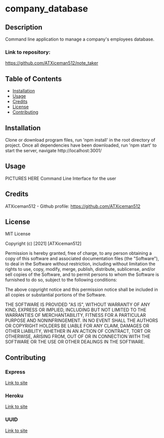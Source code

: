 # company_database

## Description

Command line application to manage a company's employees database.

### Link to repository:

https://github.com/ATXiceman512/note_taker

## Table of Contents

- [Installation](#installation)
- [Usage](#usage)
- [Credits](#credits)
- [License](#license)
- [Contributing](#Contributing)

## Installation

Clone or download program files, run 'npm install' in the root directory of project. Once all dependencies have been downloaded, run 'npm start' to start the server, navigate http://localhost:3001/

## Usage

PICTURES HERE
Command Line Interface for the user

## Credits

ATXiceman512 - Github profile: https://github.com/ATXiceman512

## License

MIT License

Copyright (c) [2021] [ATXiceman512]

Permission is hereby granted, free of charge, to any person obtaining a copy
of this software and associated documentation files (the "Software"), to deal
in the Software without restriction, including without limitation the rights
to use, copy, modify, merge, publish, distribute, sublicense, and/or sell
copies of the Software, and to permit persons to whom the Software is
furnished to do so, subject to the following conditions:

The above copyright notice and this permission notice shall be included in all
copies or substantial portions of the Software.

THE SOFTWARE IS PROVIDED "AS IS", WITHOUT WARRANTY OF ANY KIND, EXPRESS OR
IMPLIED, INCLUDING BUT NOT LIMITED TO THE WARRANTIES OF MERCHANTABILITY,
FITNESS FOR A PARTICULAR PURPOSE AND NONINFRINGEMENT. IN NO EVENT SHALL THE
AUTHORS OR COPYRIGHT HOLDERS BE LIABLE FOR ANY CLAIM, DAMAGES OR OTHER
LIABILITY, WHETHER IN AN ACTION OF CONTRACT, TORT OR OTHERWISE, ARISING FROM,
OUT OF OR IN CONNECTION WITH THE SOFTWARE OR THE USE OR OTHER DEALINGS IN THE
SOFTWARE.

## Contributing

### Express
[Link to site](https://www.npmjs.com/package/express)

### Heroku
[Link to site](https://www.heroku.com/)

### UUID
[Link to site](https://www.npmjs.com/package/uuid)



